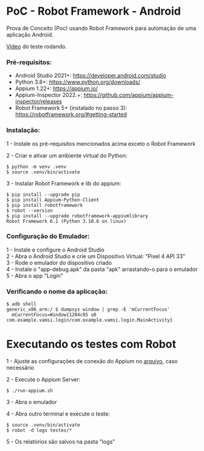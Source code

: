 # PoC - Robot Framework - Android

Prova de Conceito (Poc) usando Robot Framework para automação de uma aplicação Android.

[Vídeo](https://youtube.com/shorts/WjsmhzAuNKk) do teste rodando.


### Pré-requisitos:

- Android Studio 2021+: https://developer.android.com/studio
- Python 3.8+: https://www.python.org/downloads/
- Appium 1.22+: https://appium.io/
- Appium-Inspector 2022.+: https://github.com/appium/appium-inspector/releases
- Robot Framework 5+ (instalado no passo 3): https://robotframework.org/#getting-started


### Instalação:

1 - Instale os pré-requisitos mencionados acima exceto o Robot Framework

2 - Criar e ativar um ambiente virtual do Python:
```
$ python -m venv .venv
$ source .venv/bin/activate
```

3 - Instalar Robot Framework e lib do appium:
```
$ pip install --upgrade pip
$ pip install Appium-Python-Client
$ pip install robotframework
$ robot --version
$ pip install --upgrade robotframework-appiumlibrary
Robot Framework 6.1 (Python 3.10.6 on linux)
```


### Configuração do Emulador:

1 - Instale e configure o Android Studio  
2 - Abra o Android Studio e crie um Dispositivo Virtual: "Pixel 4 API 33"  
3 - Rode o emulador do dispositivo criado  
4 - Instale o "app-debug.apk" da pasta "apk" arrastando-o para o emulador  
5 - Abra o app "Login"  

### Verificando o nome da aplicação:

```
$ adb shell
generic_x86_arm:/ $ dumpsys window | grep -E 'mCurrentFocus'
  mCurrentFocus=Window{1204c85 u0 com.example.vamsi.login/com.example.vamsi.login.MainActivity}
```

# Executando os testes com Robot

1 - Ajuste as configurações de conexão do Appium no [arquivo](keywords/android.robot), caso necessário

2 - Execute o Appium Server:
```
$ ./run-appium.sh
```

3 - Abra o emulador

4 - Abra outro terminal e execute o teste:
```
$ source .venv/bin/activate
$ robot -d logs testes/*
```

5 - Os relatórios são salvos na pasta "logs"  